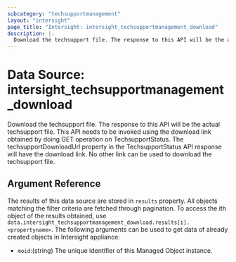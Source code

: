 ```yaml
---
subcategory: "techsupportmanagement"
layout: "intersight"
page_title: "Intersight: intersight_techsupportmanagement_download"
description: |-
  Download the techsupport file. The response to this API will be the actual techsupport file. This API needs to be invoked using the download link obtained by doing GET operation on TechsupportStatus. The techsupportDownloadUrl property in the TechsupportStatus API response will have the download link. No other link can be used to download the techsupport file.
---
```


# Data Source: intersight_techsupportmanagement_download
Download the techsupport file. The response to this API will be the actual techsupport file. This API needs to be invoked using the download link obtained by doing GET operation on TechsupportStatus. The techsupportDownloadUrl property in the TechsupportStatus API response will have the download link. No other link can be used to download the techsupport file.
## Argument Reference
The results of this data source are stored in `results` property.
All objects matching the filter criteria are fetched through pagination.
To access the ith object of the results obtained, use `data.intersight_techsupportmanagement_download.results[i].<propertyname>`.
The following arguments can be used to get data of already created objects in Intersight appliance:
* `moid`:(string) The unique identifier of this Managed Object instance. 
 